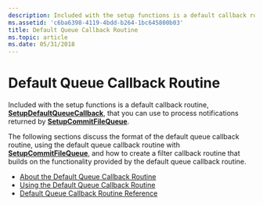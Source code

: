 ```yaml
---
description: Included with the setup functions is a default callback routine, SetupDefaultQueueCallback, that you can use to process notifications returned by SetupCommitFileQueue.
ms.assetid: 'c6ba6398-4119-4bdd-b264-1bc645800b03'
title: Default Queue Callback Routine
ms.topic: article
ms.date: 05/31/2018
---
```


# Default Queue Callback Routine

Included with the setup functions is a default callback routine, [**SetupDefaultQueueCallback**](/windows/desktop/api/Setupapi/nf-setupapi-setupdefaultqueuecallbacka), that you can use to process notifications returned by [**SetupCommitFileQueue**](/windows/desktop/api/Setupapi/nf-setupapi-setupcommitfilequeuea).

The following sections discuss the format of the default queue callback routine, using the default queue callback routine with [**SetupCommitFileQueue**](/windows/desktop/api/Setupapi/nf-setupapi-setupcommitfilequeuea), and how to create a filter callback routine that builds on the functionality provided by the default queue callback routine.

-   [About the Default Queue Callback Routine](about-the-default-queue-callback-routine.md)
-   [Using the Default Queue Callback Routine](using-the-default-queue-callback-routine.md)
-   [Default Queue Callback Routine Reference](default-queue-callback-routine-reference.md)

 

 



